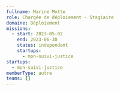 ```yaml
---
fullname: Marine Motte
role: Chargée de déploiement - Stagiaire
domaine: Déploiement
missions:
  - start: 2023-05-02
    end: 2023-06-30
    status: independent
    startups:
      - mon-suivi-justice
startups:
  - mon-suivi-justice
memberType: autre
teams: []
---
```


